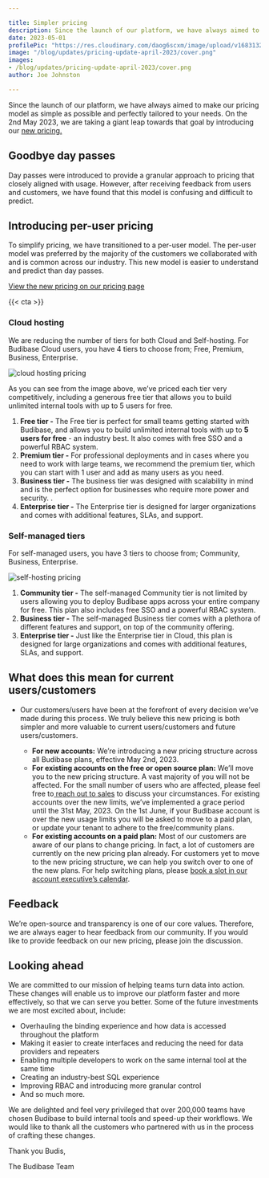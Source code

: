 ```yaml
---

title: Simpler pricing
description: Since the launch of our platform, we have always aimed to make our pricing model as simple as possible and perfectly tailored to your needs. On the 1st May 2023, we are taking a giant leap towards that goal by introducing our new pricing.
date: 2023-05-01
profilePic: "https://res.cloudinary.com/daog6scxm/image/upload/v1683132110/Photos/joe-prof-profilepic_sglwrl.webp"
image: "/blog/updates/pricing-update-april-2023/cover.png"
images:
- /blog/updates/pricing-update-april-2023/cover.png
author: Joe Johnston

---
```


Since the launch of our platform, we have always aimed to make our pricing model as simple as possible and perfectly tailored to your needs. On the 2nd May 2023, we are taking a giant leap towards that goal by introducing our [new pricing.](https://budibase.com/pricing)

## Goodbye day passes

Day passes were introduced to provide a granular approach to pricing that closely aligned with usage. However, after receiving feedback from users and customers, we have found that this model is confusing and difficult to predict.

## Introducing per-user pricing

To simplify pricing, we have transitioned to a per-user model. The per-user model was preferred by the majority of the customers we collaborated with and is common across our industry. This new model is easier to understand and predict than day passes.

[View the new pricing on our pricing page](https://budibase.com/pricing)

{{< cta >}}

### Cloud hosting

We are reducing the number of tiers for both Cloud and Self-hosting. For Budibase Cloud users, you have 4 tiers to choose from; Free, Premium, Business, Enterprise.

![cloud hosting pricing](https://res.cloudinary.com/daog6scxm/image/upload/v1682684711/cms/CleanShot_2023-04-28_at_13.24.30_2x_bjkhbz.webp)

As you can see from the image above, we’ve priced each tier very competitively, including a generous free tier that allows you to build unlimited internal tools with up to 5 users for free.

1. **Free tier -** The Free tier is perfect for small teams getting started with Budibase, and allows you to build unlimited internal tools with up to **5 users for free** - an industry best. It also comes with free SSO and a powerful RBAC system.
2. **Premium tier -** For professional deployments and in cases where you need to work with large teams, we recommend the premium tier, which you can start with 1 user and add as many users as you need.
3. **Business tier -** The business tier was designed with scalability in mind and is the perfect option for businesses who require more power and security. .
4. **Enterprise tier -** The Enterprise tier is designed for larger organizations and comes with additional features, SLAs, and support.

### Self-managed tiers

For self-managed users, you have 3 tiers to choose from; Community, Business, Enterprise.

![self-hosting pricing](https://res.cloudinary.com/daog6scxm/image/upload/v1682684846/cms/CleanShot_2023-04-28_at_13.26.58_2x_vvjyon.webp)

1. **Community tier -** The self-managed Community tier is not limited by users allowing you to deploy Budibase apps across your entire company for free. This plan also includes free SSO and a powerful RBAC system.
2. **Business tier -** The self-managed Business tier comes with a plethora of different features and support, on top of the community offering.
3. **Enterprise tier -** Just like the Enterprise tier in Cloud, this plan is designed for large organizations and comes with additional features, SLAs, and support.

## What does this mean for current users/customers

- Our customers/users have been at the forefront of every decision we’ve made during this process. We truly believe this new pricing is both simpler and more valuable to current users/customers and future users/customers.

  - **For new accounts:** We’re introducing a new pricing structure across all Budibase plans, effective May 2nd, 2023.
  - **For existing accounts on the free or open source plan:** We’ll move you to the new pricing structure. A vast majority of you will not be affected. For the small number of users who are affected, please feel free to[ reach out to sales](https://budibase.com/contact) to discuss your circumstances. For existing accounts over the new limits, we’ve implemented a grace period until the 31st May, 2023. On the 1st June, if your Budibase account is over the new usage limits you will be asked to move to a paid plan, or update your tenant to adhere to the free/community plans.
  - **For existing accounts on a paid plan:** Most of our customers are aware of our plans to change pricing. In fact, a lot of customers are currently on the new pricing plan already. For customers yet to move to the new pricing structure, we can help you switch over to one of the new plans. For help switching plans, please [book a slot in our account executive’s calendar](https://meetings-eu1.hubspot.com/joe-moss). 

## Feedback

We’re open-source and transparency is one of our core values. Therefore, we are always eager to hear feedback from our community. If you would like to provide feedback on our new pricing, please join the discussion.

## Looking ahead

We are committed to our mission of helping teams turn data into action. These changes will enable us to improve our platform faster and more effectively, so that we can serve you better. Some of the future investments we are most excited about, include:

- Overhauling the binding experience and how data is accessed throughout the platform
- Making it easier to create interfaces and reducing the need for data providers and repeaters
- Enabling multiple developers to work on the same internal tool at the same time
- Creating an industry-best SQL experience
- Improving RBAC and introducing more granular control
- And so much more.

We are delighted and feel very privileged that over 200,000 teams have chosen Budibase to build internal tools and speed-up their workflows. We would like to thank all the customers who partnered with us in the process of crafting these changes.

Thank you Budis,

The Budibase Team